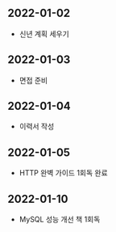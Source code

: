 ## 2022-01-02
- 신년 계획 세우기
## 2022-01-03
- 면접 준비
## 2022-01-04
- 이력서 작성
## 2022-01-05
- HTTP 완벽 가이드 1회독 완료
## 2022-01-10
- MySQL 성능 개선 책 1회독